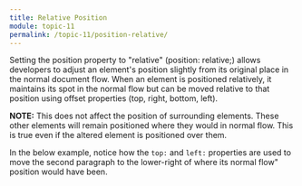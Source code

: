 ```yaml
---
title: Relative Position
module: topic-11
permalink: /topic-11/position-relative/
---
```


<div class="divider-heading"></div>

Setting the position property to "relative" (position: relative;) allows developers to adjust an element's position slightly from its original place in the normal document flow. When an element is positioned relatively, it maintains its spot in the normal flow but can be moved relative to that position using offset properties (top, right, bottom, left).

**NOTE:** This does not affect the position of surrounding elements. These other elements will remain positioned where they would in normal flow. This is true even if the altered element is positioned over them.

In the below example, notice how the `top:` and `left:` properties are used to move the second paragraph to the lower-right of where its
normal flow" position would have been.

<div class="codepen-embed">
  <p data-height="600" data-theme-id="30567" data-slug-hash="PozeYZb" data-default-tab="css,result" data-user="retrog4m3r" data-embed-version="2" data-pen-title="Position, Pt. 1 " class="codepen"></p>
</div>
